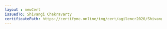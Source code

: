 ```yaml
--- 
layout : newCert 
issuedTo: Shivangi Chakravarty 
certificatePath: https://certifyme.online/img/cert/agilencr2020/ShivangiChakravarty_ab49d.png
--- 
```

